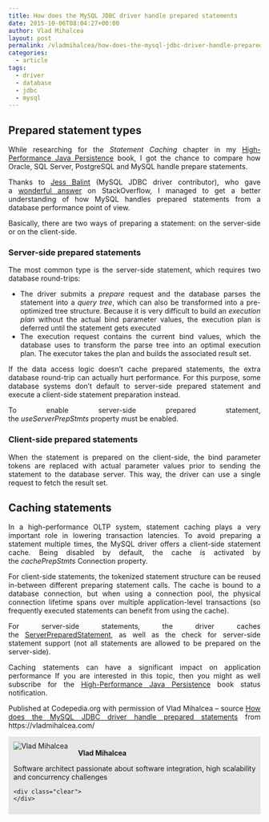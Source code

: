 ```yaml
---
title: How does the MySQL JDBC driver handle prepared statements
date: 2015-10-06T08:04:27+00:00
author: Vlad Mihalcea
layout: post
permalink: /vladmihalcea/how-does-the-mysql-jdbc-driver-handle-prepared-statements/
categories:
  - article
tags:
  - driver
  - database
  - jdbc
  - mysql
---
```

## Prepared statement types

<p style="text-align: justify;">
  While researching for the<span class="Apple-converted-space"> </span><em>Statement Caching</em><span class="Apple-converted-space"> </span>chapter in my<span class="Apple-converted-space"> </span><a href="https://leanpub.com/high-performance-java-persistence">High-Performance Java Persistence</a><span class="Apple-converted-space"> </span>book, I got the chance to compare how Oracle, SQL Server, PostgreSQL and MySQL handle prepare statements.
</p>

<p style="text-align: justify;">
  Thanks to<span class="Apple-converted-space"> </span><a href="https://www.linkedin.com/in/jbalint">Jess Balint</a><span class="Apple-converted-space"> </span>(MySQL JDBC driver contributor), who gave a<span class="Apple-converted-space"> </span><a href="https://stackoverflow.com/questions/32286518/whats-the-difference-between-cacheprepstmts-and-useserverprepstmts-in-mysql-jdb/32645365#32645365">wonderful answer</a><span class="Apple-converted-space"> </span>on StackOverflow, I managed to get a better understanding of how MySQL handles prepared statements from a database performance point of view.
</p>

<p style="text-align: justify;">
  Basically, there are two ways of preparing a statement: on the server-side or on the client-side.<!--more-->
</p>

### Server-side prepared statements

<p style="text-align: justify;">
  The most common type is the server-side statement, which requires two database round-trips:
</p>

<ul style="text-align: justify;">
  <li>
    The driver submits a<span class="Apple-converted-space"> </span><em>prepare</em><span class="Apple-converted-space"> </span>request and the database parses the statement into a<span class="Apple-converted-space"> </span><em>query tree</em>, which can also be transformed into a pre-optimized tree structure. Because it is very difficult to build an<span class="Apple-converted-space"> </span><em>execution plan</em><span class="Apple-converted-space"> </span>without the actual bind parameter values, the execution plan is deferred until the statement gets executed
  </li>
  <li>
    The execution request contains the current bind values, which the database uses to transform the parse tree into an optimal execution plan. The executor takes the plan and builds the associated result set.
  </li>
</ul>

<p style="text-align: justify;">
  If the data access logic doesn’t cache prepared statements, the extra database round-trip can actually hurt performance. For this purpose, some database systems don’t default to server-side prepared statement and execute a client-side statement preparation instead.
</p>

<p style="text-align: justify;">
  To enable server-side prepared statement, the<span class="Apple-converted-space"> </span><em>useServerPrepStmts</em><span class="Apple-converted-space"> </span>property must be enabled.
</p>

### Client-side prepared statements

<p style="text-align: justify;">
  When the statement is prepared on the client-side, the bind parameter tokens are replaced with actual parameter values prior to sending the statement to the database server. This way, the driver can use a single request to fetch the result set.
</p>

## Caching statements

<p style="text-align: justify;">
  In a high-performance OLTP system, statement caching plays a very important role in lowering transaction latencies. To avoid preparing a statement multiple times, the MySQL driver offers a client-side statement cache. Being disabled by default, the cache is activated by the<span class="Apple-converted-space"> </span><em>cachePrepStmts</em><span class="Apple-converted-space"> </span>Connection property.
</p>

<p style="text-align: justify;">
  For client-side statements, the tokenized statement structure can be reused in-between different preparing statement calls. The cache is bound to a database connection, but when using a connection pool, the physical connection lifetime spans over multiple application-level transactions (so frequently executed statements can benefit from using the cache).
</p>

<p style="text-align: justify;">
  For server-side statements, the driver caches the<span class="Apple-converted-space"> </span><a href="https://grepcode.com/file/repo1.maven.org/maven2/mysql/mysql-connector-java/5.1.35/com/mysql/jdbc/ServerPreparedStatement.java#ServerPreparedStatement">ServerPreparedStatement</a>, as well as the check for server-side statement support (not all statements are allowed to be prepared on the server-side).
</p>

<p style="text-align: justify;">
  Caching statements can have a significant impact on application performance If you are interested in this topic, then you might as well subscribe for the<span class="Apple-converted-space"> </span><a href="https://leanpub.com/high-performance-java-persistence">High-Performance Java Persistence</a><span class="Apple-converted-space"> </span>book status notification.
</p>

<p class="note_normal" style="text-align: justify;">
  Published at Codepedia.org with permission of Vlad Mihalcea – source <a title="https://vladmihalcea.com/2015/03/05/a-beginners-guide-to-jpa-and-hibernate-cascade-types/" href="https://vladmihalcea.com/2015/09/21/how-does-the-mysql-jdbc-driver-handle-prepared-statements/" target="_blank">How does the MySQL JDBC driver handle prepared statements</a> from https://vladmihalcea.com/
</p>

<div id="about_author" style="background-color: #e6e6e6; padding: 10px;">
  <img id="author_portrait" style="float: left; margin-right: 20px;" src="https://lh5.googleusercontent.com/-TE09duPdvbA/U1pkmDy2uSI/AAAAAAAACUM/0AVivijfro4/w896-h897-no/VladMihalcea.jpg" alt="Vlad Mihalcea" />

  <p id="about_author_header">
    <strong>Vlad Mihalcea</strong>
  </p>

  <div id="author_details" style="text-align: justify;">
    Software architect passionate about software integration, high scalability and concurrency challenges
  </div>

  <div id="follow_social" style="clear: both;">
    <div id="social_logos">
      <a class="icon-earth" href="https://vladmihalcea.com/" target="_blank"> </a> <a class="icon-googleplus" href="https://plus.google.com/102351970868518518557/posts" target="_blank"> </a> <a class="icon-twitter" href="https://twitter.com/vlad_mihalcea" target="_blank"> </a> <a class="icon-github" href="https://github.com/vladmihalcea" target="_blank"> </a> <a class="icon-linkedin" href="https://www.linkedin.com/pub/vlad-mihalcea/20/a59/580" target="_blank"> </a>
    </div>

    <div class="clear">
    </div>
  </div>
</div>
